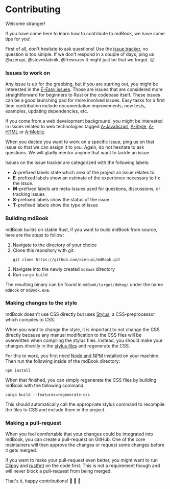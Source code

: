 # Contributing

Welcome stranger!

If you have come here to learn how to contribute to mdBook, we have some tips for you!

First of all, don't hesitate to ask questions! Use the [issue tracker](https://github.com/azerupi/mdBook/issues), no question is too simple. If we don't respond in a couple of days, ping us @azerupi, @steveklabnik, @frewsxcv it might just be that we forgot. :wink:

### Issues to work on

Any issue is up for the grabbing, but if you are starting out, you might be interested in the [E-Easy issues](https://github.com/azerupi/mdBook/issues?q=is%3Aopen+is%3Aissue+label%3AE-Easy). Those are issues that are considered more straightforward for beginners to Rust or the codebase itself. These issues can be a good launching pad for more involved issues. Easy tasks for a first time contribution include documentation improvements, new tests, examples, updating dependencies, etc. 

If you come from a web development background, you might be interested in issues related to web technologies tagged [A-JavaScript](https://github.com/azerupi/mdBook/issues?q=is%3Aopen+is%3Aissue+label%3AA-JavaScript), [A-Style](https://github.com/azerupi/mdBook/issues?q=is%3Aopen+is%3Aissue+label%3AA-Style), [A-HTML](https://github.com/azerupi/mdBook/issues?q=is%3Aopen+is%3Aissue+label%3AA-HTML) or [A-Mobile](https://github.com/azerupi/mdBook/issues?q=is%3Aopen+is%3Aissue+label%3AA-Mobile).

When you decide you want to work on a specific issue, ping us on that issue so that we can assign it to you. Again, do not hesitate to ask questions. We will gladly mentor anyone that want to tackle an issue.

Issues on the issue tracker are categorized with the following labels:

- **A**-prefixed labels state which area of the project an issue relates to.
- **E**-prefixed labels show an estimate of the experience necessary to fix the issue.
- **M**-prefixed labels are meta-issues used for questions, discussions, or tracking issues
- **S**-prefixed labels show the status of the issue
- **T**-prefixed labels show the type of issue

### Building mdBook
mdBook builds on stable Rust, if you want to build mdBook from source, here are the steps to follow:

1. Navigate to the directory of your choice
0. Clone this repository with git.
   ```
   git clone https://github.com/azerupi/mdBook.git
   ```
0. Navigate into the newly created `mdBook` directory
0. Run `cargo build`

The resulting binary can be found in `mdBook/target/debug/` under the name `mdBook` or `mdBook.exe`.


### Making changes to the style
mdBook doesn't use CSS directly but uses [Stylus](http://stylus-lang.com/), a CSS-preprocessor which compiles to CSS.

When you want to change the style, it is important to not change the CSS directly because any manual modification to the CSS files will be overwritten when compiling the stylus files. Instead, you should make your changes directly in the [stylus files](https://github.com/azerupi/mdBook/tree/master/src/theme/stylus) and regenerate the CSS.

For this to work, you first need [Node and NPM](https://nodejs.org/en/) installed on your machine. Then run the following inside of the mdBook directory:

```
npm install
```

When that finished, you can simply regenerate the CSS files by building mdBook with the following command:

```
cargo build --features=regenerate-css
```

This should automatically call the appropriate stylus command to recompile the files to CSS and include them in the project.

### Making a pull-request

When you feel comfortable that your changes could be integrated into mdBook, you can create a pull-request on GitHub. One of the core maintainers will then approve the changes or request some changes before it gets merged.

If you want to make your pull-request even better, you might want to run [Clippy](https://github.com/Manishearth/rust-clippy) and [rustfmt](https://github.com/rust-lang-nursery/rustfmt) on the code first. This is not a requirement though and will never block a pull-request from being merged.

That's it, happy contributions! :tada: :tada: :tada:
